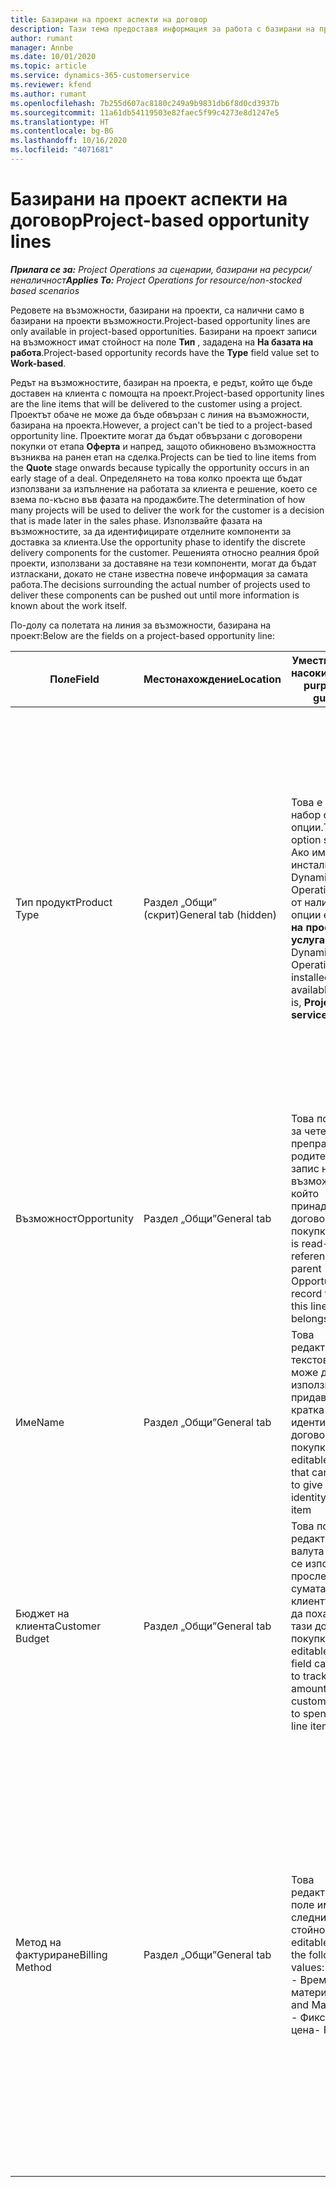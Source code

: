 ```yaml
---
title: Базирани на проект аспекти на договор
description: Тази тема предоставя информация за работа с базирани на проект редове на възможност.
author: rumant
manager: Annbe
ms.date: 10/01/2020
ms.topic: article
ms.service: dynamics-365-customerservice
ms.reviewer: kfend
ms.author: rumant
ms.openlocfilehash: 7b255d607ac8180c249a9b9831db6f8d0cd3937b
ms.sourcegitcommit: 11a61db54119503e82faec5f99c4273e8d1247e5
ms.translationtype: HT
ms.contentlocale: bg-BG
ms.lasthandoff: 10/16/2020
ms.locfileid: "4071681"
---
```

# <a name="project-based-opportunity-lines"></a><span data-ttu-id="6e219-103">Базирани на проект аспекти на договор</span><span class="sxs-lookup"><span data-stu-id="6e219-103">Project-based opportunity lines</span></span>

<span data-ttu-id="6e219-104">_**Прилага се за:** Project Operations за сценарии, базирани на ресурси/неналичност_</span><span class="sxs-lookup"><span data-stu-id="6e219-104">_**Applies To:** Project Operations for resource/non-stocked based scenarios_</span></span>


<span data-ttu-id="6e219-105">Редовете на възможности, базирани на проекти, са налични само в базирани на проекти възможности.</span><span class="sxs-lookup"><span data-stu-id="6e219-105">Project-based opportunity lines are only available in project-based opportunities.</span></span> <span data-ttu-id="6e219-106">Базирани на проект записи на възможност имат стойност на поле **Тип** , зададена на **На базата на работа**.</span><span class="sxs-lookup"><span data-stu-id="6e219-106">Project-based opportunity records have the **Type** field value set to **Work-based**.</span></span>

<span data-ttu-id="6e219-107">Редът на възможностите, базиран на проекта, е редът, който ще бъде доставен на клиента с помощта на проект.</span><span class="sxs-lookup"><span data-stu-id="6e219-107">Project-based opportunity lines are the line items that will be delivered to the customer using a project.</span></span> <span data-ttu-id="6e219-108">Проектът обаче не може да бъде обвързан с линия на възможности, базирана на проекта.</span><span class="sxs-lookup"><span data-stu-id="6e219-108">However, a project can't be tied to a project-based opportunity line.</span></span> <span data-ttu-id="6e219-109">Проектите могат да бъдат обвързани с договорени покупки от етапа **Оферта** и напред, защото обикновено възможността възниква на ранен етап на сделка.</span><span class="sxs-lookup"><span data-stu-id="6e219-109">Projects can be tied to line items from the **Quote** stage onwards because typically the opportunity occurs in an early stage of a deal.</span></span> <span data-ttu-id="6e219-110">Определянето на това колко проекта ще бъдат използвани за изпълнение на работата за клиента е решение, което се взема по-късно във фазата на продажбите.</span><span class="sxs-lookup"><span data-stu-id="6e219-110">The determination of how many projects will be used to deliver the work for the customer is a decision that is made later in the sales phase.</span></span> <span data-ttu-id="6e219-111">Използвайте фазата на възможностите, за да идентифицирате отделните компоненти за доставка за клиента.</span><span class="sxs-lookup"><span data-stu-id="6e219-111">Use the opportunity phase to identify the discrete delivery components for the customer.</span></span> <span data-ttu-id="6e219-112">Решенията относно реалния брой проекти, използвани за доставяне на тези компоненти, могат да бъдат изтласкани, докато не стане известна повече информация за самата работа.</span><span class="sxs-lookup"><span data-stu-id="6e219-112">The decisions surrounding the actual number of projects used to deliver these components can be pushed out until more information is known about the work itself.</span></span>

<span data-ttu-id="6e219-113">По-долу са полетата на линия за възможности, базирана на проект:</span><span class="sxs-lookup"><span data-stu-id="6e219-113">Below are the fields on a project-based opportunity line:</span></span>

| <span data-ttu-id="6e219-114">**Поле**</span><span class="sxs-lookup"><span data-stu-id="6e219-114">**Field**</span></span> | <span data-ttu-id="6e219-115">**Местонахождение**</span><span class="sxs-lookup"><span data-stu-id="6e219-115">**Location**</span></span> | <span data-ttu-id="6e219-116">**Уместност, цел и насоки**</span><span class="sxs-lookup"><span data-stu-id="6e219-116">**Relevance, purpose, and guidance**</span></span> | <span data-ttu-id="6e219-117">**Въздействие надолу по течението**</span><span class="sxs-lookup"><span data-stu-id="6e219-117">**Downstream impact**</span></span> |
| --- | --- | --- | --- |
| <span data-ttu-id="6e219-118">Тип продукт</span><span class="sxs-lookup"><span data-stu-id="6e219-118">Product Type</span></span> | <span data-ttu-id="6e219-119">Раздел „Общи” (скрит)</span><span class="sxs-lookup"><span data-stu-id="6e219-119">General tab (hidden)</span></span> | <span data-ttu-id="6e219-120">Това е поле за набор от опции.</span><span class="sxs-lookup"><span data-stu-id="6e219-120">This is an option set field.</span></span> <span data-ttu-id="6e219-121">Ако имате инсталиран Dynamics 365 Operations, една от наличните опции е **Базирана на проект услуга**.</span><span class="sxs-lookup"><span data-stu-id="6e219-121">If you have Dynamics 365 Operations installed, one the available options is, **Project-based service**.</span></span>  | <span data-ttu-id="6e219-122">Стойността на това поле е зададена на **Услуга, базирана на проекти** , когато създавате линия за възможности, базирана на проект, от мрежата на линиите, базирани на проекта, във възможност.</span><span class="sxs-lookup"><span data-stu-id="6e219-122">The value of this field is set to **Project-based service** when you create the project-based opportunity line from the project-based lines grid on the Opportunity.</span></span> <br> <span data-ttu-id="6e219-123">Ако промените или замените тази стойност, функционалността на проекта няма да бъде активирана за вашите проекти, базирани на договорени покупки.</span><span class="sxs-lookup"><span data-stu-id="6e219-123">If you change or override this value, the project functionality won't be enabled on your project-based line items.</span></span> |
| <span data-ttu-id="6e219-124">Възможност</span><span class="sxs-lookup"><span data-stu-id="6e219-124">Opportunity</span></span> | <span data-ttu-id="6e219-125">Раздел „Общи”</span><span class="sxs-lookup"><span data-stu-id="6e219-125">General tab</span></span> | <span data-ttu-id="6e219-126">Това поле е само за четене и препраща към родителския запис на възможност, към който принадлежи тази договорена покупка.</span><span class="sxs-lookup"><span data-stu-id="6e219-126">This field is read-only and references the parent Opportunity record to which this line item belongs.</span></span> | <span data-ttu-id="6e219-127">Няма въздействие на това поле надолу по веригата.</span><span class="sxs-lookup"><span data-stu-id="6e219-127">There is no downstream impact of this field.</span></span> |
| <span data-ttu-id="6e219-128">Име</span><span class="sxs-lookup"><span data-stu-id="6e219-128">Name</span></span> | <span data-ttu-id="6e219-129">Раздел „Общи”</span><span class="sxs-lookup"><span data-stu-id="6e219-129">General tab</span></span> | <span data-ttu-id="6e219-130">Това редактируемо текстово поле може да се използва за придаване на кратка идентичност на договорената покупка</span><span class="sxs-lookup"><span data-stu-id="6e219-130">This is an editable text field that can be used to give a short identity to this line item</span></span> | <span data-ttu-id="6e219-131">Тази стойност се пренася в линията на офертата, когато създавате оферта от тази възможност</span><span class="sxs-lookup"><span data-stu-id="6e219-131">This value is carried over to the quote line when you create a quote from this opportunity</span></span> |
| <span data-ttu-id="6e219-132">Бюджет на клиента</span><span class="sxs-lookup"><span data-stu-id="6e219-132">Customer Budget</span></span> | <span data-ttu-id="6e219-133">Раздел „Общи”</span><span class="sxs-lookup"><span data-stu-id="6e219-133">General tab</span></span> | <span data-ttu-id="6e219-134">Това поле за редактиране на валута може да се използва за проследяване на сумата, която клиентът е готов да похарчи за тази договорена покупка.</span><span class="sxs-lookup"><span data-stu-id="6e219-134">This editable currency field can be used to track the amount that the customer is willing to spend for this line item.</span></span> | <span data-ttu-id="6e219-135">Тази стойност се пренася към съответното поле на офертата, когато създавате оферта от тази възможност</span><span class="sxs-lookup"><span data-stu-id="6e219-135">This value is carried over to the corresponding field on the quote line when you create a quote from this opportunity</span></span> |
| <span data-ttu-id="6e219-136">Метод на фактуриране</span><span class="sxs-lookup"><span data-stu-id="6e219-136">Billing Method</span></span> | <span data-ttu-id="6e219-137">Раздел „Общи”</span><span class="sxs-lookup"><span data-stu-id="6e219-137">General tab</span></span> | <span data-ttu-id="6e219-138">Това редактируемо поле има следните стойности:</span><span class="sxs-lookup"><span data-stu-id="6e219-138">This editable field has the following values:</span></span></br><span data-ttu-id="6e219-139">- Време и материал</span><span class="sxs-lookup"><span data-stu-id="6e219-139">- Time and Material</span></span></br><span data-ttu-id="6e219-140">- Фиксирана цена</span><span class="sxs-lookup"><span data-stu-id="6e219-140">- Fixed Price</span></span> | <span data-ttu-id="6e219-141">Тази стойност се пренася към съответното поле на офертата, когато създавате оферта от тази възможност.</span><span class="sxs-lookup"><span data-stu-id="6e219-141">This value is carried over to the corresponding field on the quote line when you create a quote from this opportunity.</span></span> <span data-ttu-id="6e219-142">След като редът на офертата е създаден, полето е заключено и не може да бъде променено.</span><span class="sxs-lookup"><span data-stu-id="6e219-142">After the quote line is created, the field is locked and can't be changed.</span></span> <span data-ttu-id="6e219-143">Задайте тази стойност на полето възможно най-точно.</span><span class="sxs-lookup"><span data-stu-id="6e219-143">Assign this field value as accurately as possible.</span></span> <span data-ttu-id="6e219-144">Ако трябва да промените стойността на това поле на линията на офертата, изтрийте и създайте отново линията на офертата.</span><span class="sxs-lookup"><span data-stu-id="6e219-144">If you need to change the value of this field on the quote line, delete and re-create the quote line.</span></span> |
